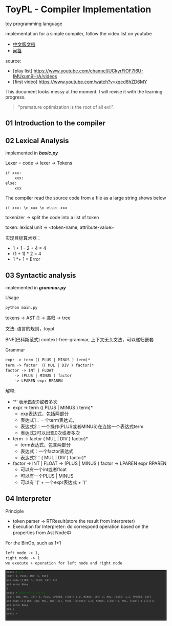 # ToyPL - Compiler Implementation
toy programming language

implementation for a simple compiler, follow the video list on youtube

- [中文版文档](https://github.com/shyandsy/ToyPL-compiler-implementation/blob/main/README-CN.md)
- [问答](https://github.com/shyandsy/ToyPL-compiler-implementation/blob/main/Question-And-Answer.CN.md)


source:
- [play list] https://www.youtube.com/channel/UCkyrFlOF7I6U-IMUxum9HrA/videos
- [first video] https://www.youtube.com/watch?v=xqcd6hZD6MY

This document looks messy at the moment. I will revise it with the learning progress.
> "premature optimization is the root of all evil". 



## 01 Introduction to the compiler


## 02 Lexical Analysis
implemented in ***basic.py***

Lexer = code -> lexer -> Tokens

```
if xxx:
    xxx:
else:
    xxx
```

The compiler read the source code from a file as a large string shows below
```
if xxx: \n xxx \n else: xxx
```

tokenizer -> split the code into a list of token

token: lexical unit => <token-name, attribute-value>

实现目标算术器：
- 1 + 1 - 2 + 4 = 4
- (1 + 1) * 2 = 4
- 1 *+ 1 = Error

## 03 Syntactic analysis
implemented in ***grammar.py***

Usage
```shell
python main.py
```

tokens -> AST
[] -> 递归 -> tree

文法: 语言的规则，toypl

BNF(巴科斯范式)
context-free-grammar, 上下文无关文法，可以递归嵌套

Grammar
```
expr -> term (( PLUS | MINUS ) term)*
term -> factor （( MUL | DIV ) factor)*
factor -> INT | FLOAT
    -> (PLUS | MINUS ) factor
    -> LPAREN expr RPAREN
```

解释:
- ‘*’ 表示匹配0或者多次
- expr -> term (( PLUS | MINUS ) term)*
  - exp表达式，包括两部分
  - 表达式1：一个term表达式，
  - 表达式2：一个操作(PLUS或者MINUS)在连接一个表达式term
  - 表达式2可以出现0次或者多次
- term -> factor ( MUL | DIV ) factor)*
  - term表达式，包含两部分
  - 表达式：一个factor表达式
  - 表达式2：( MUL | DIV ) factor)*
- factor -> INT | FLOAT
    -> (PLUS | MINUS ) factor
    -> LPAREN expr RPAREN
  - 可以有一个int或者float
  - 可以有一个PLUS | MINUS
  - 可以有 '(' + 一个expr表达式 + ')'

## 04 Interpreter

Principle
- token parser -> RTResult(store the result from interpreter)
- Execution for Interpreter: do correspond operation based on the properties from Ast Node中

For the BinOp, such as 1+1
```
left node -> 1,
right node -> 1
we execute + operation for left node and right node
```

![04-screenshot](https://raw.githubusercontent.com/shyandsy/ToyPL-compiler-implementation/main/images/04-screenshot.png)